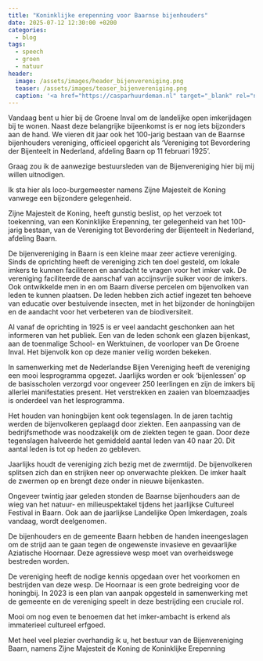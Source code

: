 ```yaml
---
title: "Koninklijke erepenning voor Baarnse bijenhouders"
date: 2025-07-12 12:30:00 +0200
categories:
  - blog
tags:
  - speech
  - groen
  - natuur
header:
  image: /assets/images/header_bijenvereniging.png
  teaser: /assets/images/teaser_bijenvereniging.png
  caption: '<a href="https://casparhuurdeman.nl" target="_blank" rel="noopener noreferrer">foto: Caspar Huurdeman</a>'
---
```


Vandaag bent u hier bij de Groene Inval om de landelijke open imkerijdagen bij te wonen. Naast deze belangrijke bijeenkomst is er nog iets bijzonders aan de hand. We vieren dit jaar ook het 100-jarig bestaan van de Baarnse bijenhouders vereniging, officieel opgericht als ‘Vereniging tot Bevordering der Bijenteelt in Nederland, afdeling Baarn op 11 februari 1925’.


Graag zou ik de aanwezige bestuursleden van de Bijenvereniging hier bij mij willen uitnodigen.


Ik sta hier als loco-burgemeester namens Zijne Majesteit de Koning vanwege een bijzondere gelegenheid.


Zijne Majesteit de Koning, heeft gunstig beslist, op het verzoek tot toekenning, van een Koninklijke Erepenning, ter gelegenheid van het 100-jarig bestaan, van de Vereniging tot Bevordering der Bijenteelt in Nederland, afdeling Baarn.


De bijenvereniging in Baarn is een kleine maar zeer actieve vereniging. Sinds de oprichting heeft de vereniging zich ten doel gesteld, om lokale imkers te kunnen faciliteren en aandacht te vragen voor het imker vak. De vereniging faciliteerde de aanschaf van accijnsvrije suiker voor de imkers. Ook ontwikkelde men in en om Baarn diverse percelen om bijenvolken van leden te kunnen plaatsen. De leden hebben zich actief ingezet ten behoeve van educatie over bestuivende insecten, met in het bijzonder de honingbijen en de aandacht voor het verbeteren van de biodiversiteit.

Al vanaf de oprichting in 1925 is er veel aandacht geschonken aan het informeren van het publiek. Een van de leden schonk een glazen bijenkast, aan de toenmalige School- en Werktuinen, de voorloper van De Groene Inval. Het bijenvolk kon op deze manier veilig worden bekeken.

In samenwerking met de Nederlandse Bijen Vereniging heeft de vereniging een mooi lesprogramma opgezet. Jaarlijks worden er ook ‘bijenlessen’ op de basisscholen verzorgd voor ongeveer 250 leerlingen en zijn de imkers bij allerlei manifestaties present. Het verstrekken en zaaien van bloemzaadjes is onderdeel van het lesprogramma.


Het houden van honingbijen kent ook tegenslagen. In de jaren tachtig werden de bijenvolkeren geplaagd door ziekten. Een aanpassing van de bedrijfsmethode was noodzakelijk om de ziekten tegen te gaan. Door deze tegenslagen halveerde het gemiddeld aantal leden van 40 naar 20. Dit aantal leden is tot op heden zo gebleven.


Jaarlijks houdt de vereniging zich bezig met de zwermtijd. De bijenvolkeren splitsen zich dan en strijken neer op onverwachte plekken. De imker haalt de zwermen op en brengt deze onder in nieuwe bijenkasten.


Ongeveer twintig jaar geleden stonden de Baarnse bijenhouders aan de wieg van het natuur- en milieuspektakel tijdens het jaarlijkse Cultureel Festival in Baarn. Ook aan de jaarlijkse Landelijke Open Imkerdagen, zoals vandaag, wordt deelgenomen.


De bijenhouders en de gemeente Baarn hebben de handen ineengeslagen om de strijd aan te gaan tegen de ongewenste invasieve en gevaarlijke Aziatische Hoornaar. Deze agressieve wesp moet van overheidswege bestreden worden.

De vereniging heeft de nodige kennis opgedaan over het voorkomen en bestrijden van deze wesp. De Hoornaar is een grote bedreiging voor de honingbij. In 2023 is een plan van aanpak opgesteld in samenwerking met de gemeente en de vereniging speelt in deze bestrijding een cruciale rol.


Mooi om nog even te benoemen dat het imker-ambacht is erkend als immaterieel cultureel erfgoed.


Met heel veel plezier overhandig ik u, het bestuur van de Bijenvereniging Baarn, namens Zijne Majesteit de Koning de Koninklijke Erepenning
